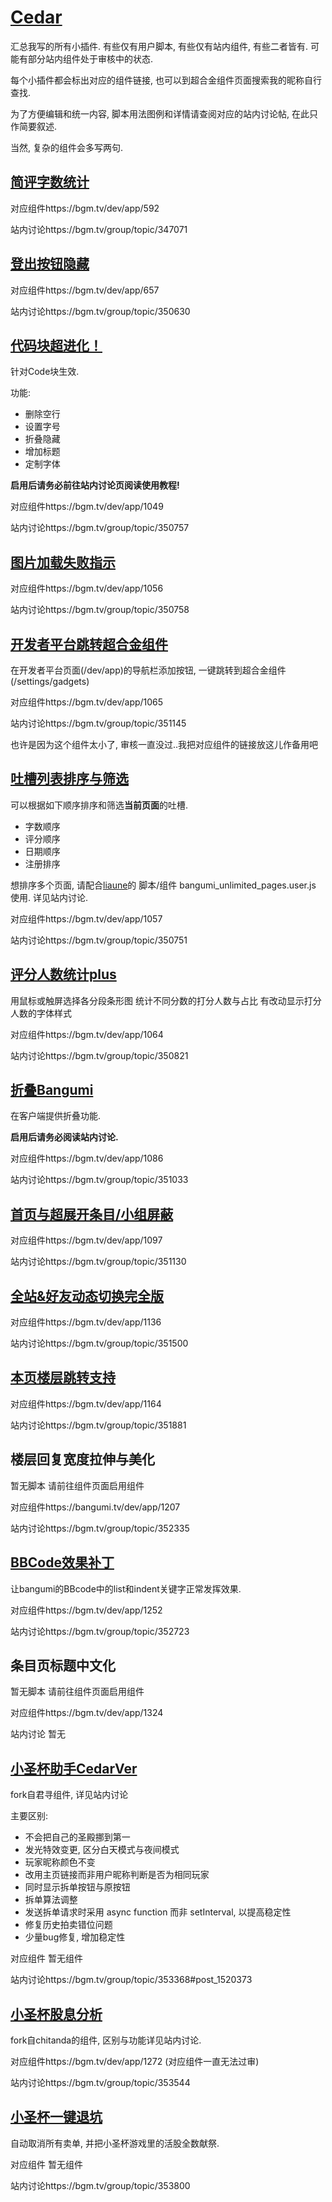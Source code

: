# [Cedar](https://bgm.tv/user/313469)

汇总我写的所有小插件. 有些仅有用户脚本, 有些仅有站内组件, 有些二者皆有. 可能有部分站内组件处于审核中的状态.

每个小插件都会标出对应的组件链接, 也可以到超合金组件页面搜索我的昵称自行查找.

为了方便编辑和统一内容, 脚本用法图例和详情请查阅对应的站内讨论帖, 在此只作简要叙述.

当然, 复杂的组件会多写两句.

## [简评字数统计](comment_word_counter.user.js?raw=true)

对应组件https://bgm.tv/dev/app/592

站内讨论https://bgm.tv/group/topic/347071

## [登出按钮隐藏](hide_logout.user.js?raw=true)

对应组件https://bgm.tv/dev/app/657

站内讨论https://bgm.tv/group/topic/350630

## [代码块超进化！](codeblock_super_evolution.user.js?raw=true)

针对Code块生效.

功能:
* 删除空行
* 设置字号
* 折叠隐藏
* 增加标题
* 定制字体

**启用后请务必前往站内讨论页阅读使用教程!**

对应组件https://bgm.tv/dev/app/1049

站内讨论https://bgm.tv/group/topic/350757

## [图片加载失败指示](add_image_alt.user.js?raw=true)

对应组件https://bgm.tv/dev/app/1056

站内讨论https://bgm.tv/group/topic/350758

## [开发者平台跳转超合金组件](jump_to_gadgets.user.js?raw=true)

在开发者平台页面(/dev/app)的导航栏添加按钮, 一键跳转到超合金组件(/settings/gadgets)

对应组件https://bgm.tv/dev/app/1065

站内讨论https://bgm.tv/group/topic/351145

也许是因为这个组件太小了, 审核一直没过..我把对应组件的链接放这儿作备用吧

## [吐槽列表排序与筛选](sort_and_filter_comments.user.js?raw=true)

可以根据如下顺序排序和筛选**当前页面**的吐槽.
* 字数顺序
* 评分顺序
* 日期顺序
* 注册排序

想排序多个页面, 请配合[liaune](https://bgm.tv/user/liaune)的 脚本/组件 bangumi_unlimited_pages.user.js 使用. 详见站内讨论.

对应组件https://bgm.tv/dev/app/1057

站内讨论https://bgm.tv/group/topic/350751

## [评分人数统计plus](count_votes.user.js?raw=true)

用鼠标或触屏选择各分段条形图
统计不同分数的打分人数与占比
有改动显示打分人数的字体样式

对应组件https://bgm.tv/dev/app/1064

站内讨论https://bgm.tv/group/topic/350821

## [折叠Bangumi](spoilerFakeBBcode.user.js?raw=true)

在客户端提供折叠功能.

**启用后请务必阅读站内讨论.**

对应组件https://bgm.tv/dev/app/1086

站内讨论https://bgm.tv/group/topic/351033

## [首页与超展开条目/小组屏蔽](homepage_rakuen_blacklist.user.js?raw=true)

对应组件https://bgm.tv/dev/app/1097

站内讨论https://bgm.tv/group/topic/351130

## [全站&好友动态切换完全版](timeline_perfect_switcher.user.js?raw=true)

对应组件https://bgm.tv/dev/app/1136

站内讨论https://bgm.tv/group/topic/351500

## [本页楼层跳转支持](make_internal_link.user.js?raw=true)

对应组件https://bgm.tv/dev/app/1164

站内讨论https://bgm.tv/group/topic/351881

## 楼层回复宽度拉伸与美化

暂无脚本 请前往组件页面启用组件

对应组件https://bangumi.tv/dev/app/1207

站内讨论https://bgm.tv/group/topic/352335

## [BBCode效果补丁](BBcode_patch.user.js?raw=true)

让bangumi的BBcode中的list和indent关键字正常发挥效果.

对应组件https://bgm.tv/dev/app/1252

站内讨论https://bgm.tv/group/topic/352723

## 条目页标题中文化

暂无脚本 请前往组件页面启用组件

对应组件https://bgm.tv/dev/app/1324

站内讨论 暂无

## [小圣杯助手CedarVer](TinyGrail_Helper_CedarVer.user.js?raw=true)

fork自君寻组件, 详见站内讨论

主要区别:
* 不会把自己的圣殿挪到第一
* 发光特效变更, 区分白天模式与夜间模式
* 玩家昵称颜色不变
* 改用主页链接而非用户昵称判断是否为相同玩家
* 同时显示拆单按钮与原按钮
* 拆单算法调整
* 发送拆单请求时采用 async function 而非 setInterval, 以提高稳定性
* 修复历史拍卖错位问题
* 少量bug修复, 增加稳定性

对应组件 暂无组件

站内讨论https://bgm.tv/group/topic/353368#post_1520373

## [小圣杯股息分析](TinyGrail_Income_Predictor_CedarVer.user.js?raw=true)

fork自chitanda的组件, 区别与功能详见站内讨论.

对应组件https://bgm.tv/dev/app/1272 (对应组件一直无法过审)

站内讨论https://bgm.tv/group/topic/353544

## [小圣杯一键退坑](farewell_TinyGrail.user.js?raw=true)

自动取消所有卖单, 并把小圣杯游戏里的活股全数献祭.

对应组件 暂无组件

站内讨论https://bgm.tv/group/topic/353800
